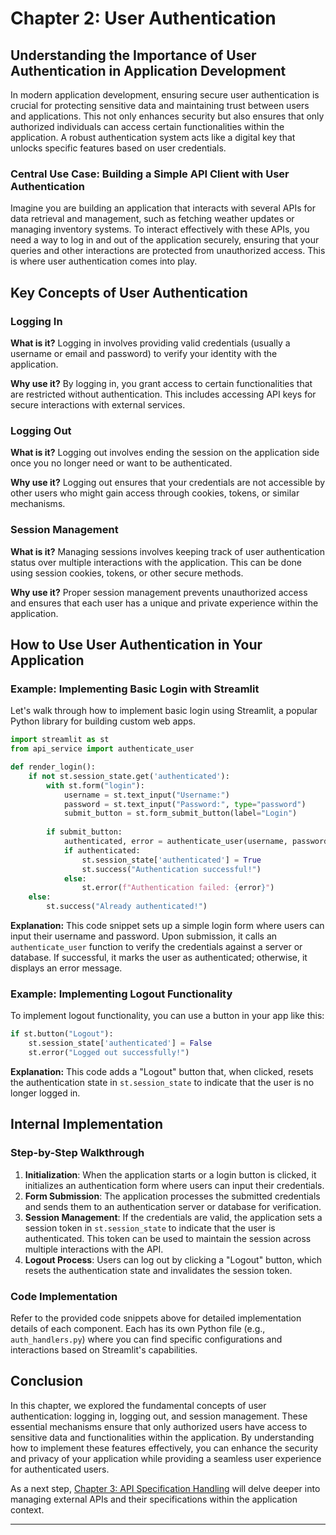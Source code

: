  # Chapter 2: User Authentication

## Understanding the Importance of User Authentication in Application Development

In modern application development, ensuring secure user authentication is crucial for protecting sensitive data and maintaining trust between users and applications. This not only enhances security but also ensures that only authorized individuals can access certain functionalities within the application. A robust authentication system acts like a digital key that unlocks specific features based on user credentials.

### Central Use Case: Building a Simple API Client with User Authentication

Imagine you are building an application that interacts with several APIs for data retrieval and management, such as fetching weather updates or managing inventory systems. To interact effectively with these APIs, you need a way to log in and out of the application securely, ensuring that your queries and other interactions are protected from unauthorized access. This is where user authentication comes into play.

## Key Concepts of User Authentication

### Logging In

**What is it?** Logging in involves providing valid credentials (usually a username or email and password) to verify your identity with the application.

**Why use it?** By logging in, you grant access to certain functionalities that are restricted without authentication. This includes accessing API keys for secure interactions with external services.

### Logging Out

**What is it?** Logging out involves ending the session on the application side once you no longer need or want to be authenticated.

**Why use it?** Logging out ensures that your credentials are not accessible by other users who might gain access through cookies, tokens, or similar mechanisms.

### Session Management

**What is it?** Managing sessions involves keeping track of user authentication status over multiple interactions with the application. This can be done using session cookies, tokens, or other secure methods.

**Why use it?** Proper session management prevents unauthorized access and ensures that each user has a unique and private experience within the application.

## How to Use User Authentication in Your Application

### Example: Implementing Basic Login with Streamlit

Let's walk through how to implement basic login using Streamlit, a popular Python library for building custom web apps.

```python
import streamlit as st
from api_service import authenticate_user

def render_login():
    if not st.session_state.get('authenticated'):
        with st.form("login"):
            username = st.text_input("Username:")
            password = st.text_input("Password:", type="password")
            submit_button = st.form_submit_button(label="Login")
        
        if submit_button:
            authenticated, error = authenticate_user(username, password)
            if authenticated:
                st.session_state['authenticated'] = True
                st.success("Authentication successful!")
            else:
                st.error(f"Authentication failed: {error}")
    else:
        st.success("Already authenticated!")
```

**Explanation:** This code snippet sets up a simple login form where users can input their username and password. Upon submission, it calls an `authenticate_user` function to verify the credentials against a server or database. If successful, it marks the user as authenticated; otherwise, it displays an error message.

### Example: Implementing Logout Functionality

To implement logout functionality, you can use a button in your app like this:

```python
if st.button("Logout"):
    st.session_state['authenticated'] = False
    st.error("Logged out successfully!")
```

**Explanation:** This code adds a "Logout" button that, when clicked, resets the authentication state in `st.session_state` to indicate that the user is no longer logged in.

## Internal Implementation

### Step-by-Step Walkthrough

1. **Initialization**: When the application starts or a login button is clicked, it initializes an authentication form where users can input their credentials.
2. **Form Submission**: The application processes the submitted credentials and sends them to an authentication server or database for verification.
3. **Session Management**: If the credentials are valid, the application sets a session token in `st.session_state` to indicate that the user is authenticated. This token can be used to maintain the session across multiple interactions with the API.
4. **Logout Process**: Users can log out by clicking a "Logout" button, which resets the authentication state and invalidates the session token.

### Code Implementation

Refer to the provided code snippets above for detailed implementation details of each component. Each has its own Python file (e.g., `auth_handlers.py`) where you can find specific configurations and interactions based on Streamlit's capabilities.

## Conclusion

In this chapter, we explored the fundamental concepts of user authentication: logging in, logging out, and session management. These essential mechanisms ensure that only authorized users have access to sensitive data and functionalities within the application. By understanding how to implement these features effectively, you can enhance the security and privacy of your application while providing a seamless user experience for authenticated users.

As a next step, [Chapter 3: API Specification Handling](next_chapter_filename) will delve deeper into managing external APIs and their specifications within the application context.

---